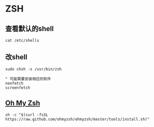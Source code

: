 # ZSH

## 查看默认的shell
```shell
cat /etc/shells
```
## 改shell
```shell
sudo chsh -s /usr/bin/zsh

" 可能需要安装相应的软件
neofetch
screenfetch
```

## [Oh My Zsh](https://ohmyz.sh)
```shell
sh -c "$(curl -fsSL https://raw.github.com/ohmyzsh/ohmyzsh/master/tools/install.sh)"
```
